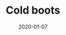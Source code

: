 ---
title: "Cold boots"
date: "2020-01-07"
description: "Why is my first Lambda execution slower?"
---